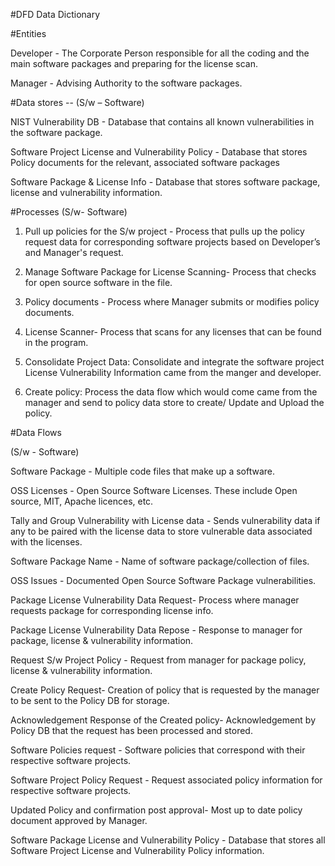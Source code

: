 #DFD Data Dictionary 

#Entities

Developer - The Corporate Person responsible for all the coding and the main software packages and preparing for the license scan.

Manager - Advising Authority to the software packages.

#Data stores -- 
(S/w – Software)

NIST Vulnerability DB - Database that contains all known vulnerabilities in the software package.

Software Project License and Vulnerability Policy - Database that stores Policy documents for the relevant, associated software packages

Software Package & License Info - Database that stores software package, license and vulnerability information.

#Processes
(S/w- Software)

1. Pull up policies for the S/w project - Process that pulls up the policy request data for corresponding software projects based on Developer’s and Manager's request.

2. Manage Software Package for License Scanning- Process that checks for open source software in the file.

3. Policy documents - Process where Manager submits or modifies policy documents.

4. License Scanner- Process that scans for any licenses that can be found in the program.

5. Consolidate Project Data: Consolidate and integrate the software project License Vulnerability Information came from the manger and developer.

6. Create policy: Process the data flow which would come came from the manager and send to policy data store to create/ Update and Upload the policy.

#Data Flows

(S/w - Software)

Software Package - Multiple code files that make up a software.

OSS Licenses - Open Source Software Licenses. These include Open source, MIT, Apache licences, etc.

Tally and Group Vulnerability with License data - Sends vulnerability data if any to be paired with the license data to store vulnerable data associated with the licenses.

Software Package Name - Name of software package/collection of files.

OSS Issues - Documented Open Source Software Package vulnerabilities.

Package License Vulnerability Data Request- Process where manager requests package for corresponding license info.

Package License Vulnerability Data Repose - Response to manager for package, license & vulnerability information.

Request S/w Project Policy - Request from manager for package policy, license & vulnerability information.

Create Policy Request- Creation of policy that is requested by the manager to be sent to the Policy DB for storage.

Acknowledgement Response of the Created policy- Acknowledgement by Policy DB that the request has been processed and stored.

Software Policies request - Software policies that correspond with their respective software projects.

Software Project Policy Request - Request associated policy information for respective software projects.

Updated Policy and confirmation post approval- Most up to date policy document approved by Manager.

Software Package License and Vulnerability Policy - Database that stores all Software Project License and Vulnerability Policy information.
